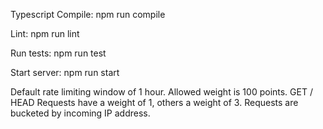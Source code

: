 Typescript Compile: npm run compile

Lint: npm run lint

Run tests: npm run test

Start server: npm run start

Default rate limiting window of 1 hour. Allowed weight is 100 points. GET / HEAD Requests have a weight of 1, others a weight of 3. Requests are bucketed by incoming IP address.
